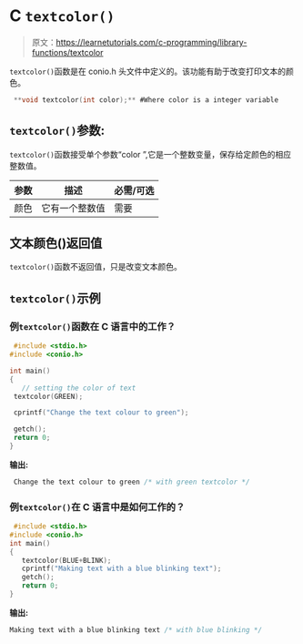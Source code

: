 # C `textcolor()`

> 原文：<https://learnetutorials.com/c-programming/library-functions/textcolor>

`textcolor()`函数是在 conio.h 头文件中定义的。该功能有助于改变打印文本的颜色。

```c
 **void textcolor(int color);** #Where color is a integer variable 

```

## `textcolor()`参数:

`textcolor()`函数接受单个参数“color ”,它是一个整数变量，保存给定颜色的相应整数值。

| 参数 | 描述 | 必需/可选 |
| --- | --- | --- |
| 颜色 | 它有一个整数值 | 需要 |

## 文本颜色()返回值

`textcolor()`函数不返回值，只是改变文本颜色。

## `textcolor()`示例

### 例`textcolor()`函数在 C 语言中的工作？

```c
 #include <stdio.h>
#include <conio.h>

int main()  
{  
   // setting the color of text
 textcolor(GREEN);

 cprintf("Change the text colour to green");

 getch();
 return 0;
} 

```

**输出:**

```c
 Change the text colour to green /* with green textcolor */ 
```

### 例`textcolor()`在 C 语言中是如何工作的？

```c
 #include <stdio.h>
#include <conio.h>
int main()  
{
   textcolor(BLUE+BLINK);
   cprintf("Making text with a blue blinking text");
   getch();
   return 0;
} 

```

**输出:**

```c
Making text with a blue blinking text /* with blue blinking */

```